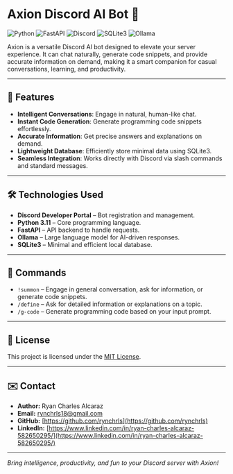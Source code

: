 # Axion Discord AI Bot 🤖

![Python](https://img.shields.io/badge/Python-3.11-blue?logo=python)
![FastAPI](https://img.shields.io/badge/FastAPI-0.101.0-lightgrey?logo=fastapi)
![Discord](https://img.shields.io/badge/Discord-Bot-7289DA?logo=discord)
![SQLite3](https://img.shields.io/badge/SQLite3-Lightgrey?logo=sqlite)
![Ollama](https://img.shields.io/badge/Ollama-AI-orange)

Axion is a versatile Discord AI bot designed to elevate your server experience. It can chat naturally, generate code snippets, and provide accurate information on demand, making it a smart companion for casual conversations, learning, and productivity.

---

## 🚀 Features

- **Intelligent Conversations**: Engage in natural, human-like chat.
- **Instant Code Generation**: Generate programming code snippets effortlessly.
- **Accurate Information**: Get precise answers and explanations on demand.
- **Lightweight Database**: Efficiently store minimal data using SQLite3.
- **Seamless Integration**: Works directly with Discord via slash commands and standard messages.

---

## 🛠️ Technologies Used

- **Discord Developer Portal** – Bot registration and management.
- **Python 3.11** – Core programming language.
- **FastAPI** – API backend to handle requests.
- **Ollama** – Large language model for AI-driven responses.
- **SQLite3** – Minimal and efficient local database.

---

## 💬 Commands

- `!summon` – Engage in general conversation, ask for information, or generate code snippets.
- `/define` – Ask for detailed information or explanations on a topic.
- `/g-code` – Generate programming code based on your input prompt.

---

## 📜 License

This project is licensed under the [MIT License](LICENSE).

---

## ✉️ Contact

- **Author:** Ryan Charles Alcaraz  
- **Email:** [rynchrls18@gmail.com](mailto:rynchrls18@gmail.com)  
- **GitHub:** [https://github.com/rynchrls](https://github.com/rynchrls)  
- **LinkedIn:** [https://www.linkedin.com/in/ryan-charles-alcaraz-582650295/](https://www.linkedin.com/in/ryan-charles-alcaraz-582650295/)

---

*Bring intelligence, productivity, and fun to your Discord server with Axion!*
